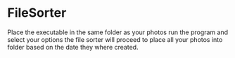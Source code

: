 # FileSorter
Place the executable in the same folder as your photos
run the program and select your options 
the file sorter will proceed to place all your photos into folder based on the date they where created.

